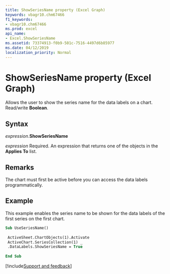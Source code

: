 ```yaml
---
title: ShowSeriesName property (Excel Graph)
keywords: vbagr10.chm67466
f1_keywords:
- vbagr10.chm67466
ms.prod: excel
api_name:
- Excel.ShowSeriesName
ms.assetid: 73374913-f0b9-501c-7516-4497d6b85977
ms.date: 04/12/2019
localization_priority: Normal
---
```



# ShowSeriesName property (Excel Graph)

Allows the user to show the series name for the data labels on a chart. Read/write **Boolean**.

## Syntax

_expression_.**ShowSeriesName**

_expression_ Required. An expression that returns one of the objects in the **Applies To** list.


## Remarks

The chart must first be active before you can access the data labels programmatically.


## Example

This example enables the series name to be shown for the data labels of the first series on the first chart.

```vb
Sub UseSeriesName() 
 
 ActiveSheet.ChartObjects(1).Activate 
 ActiveChart.SeriesCollection(1) _ 
 .DataLabels.ShowSeriesName = True 
 
End Sub
```

[!include[Support and feedback](~/includes/feedback-boilerplate.md)]